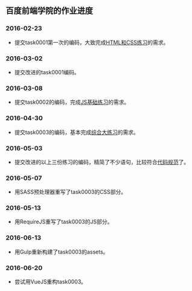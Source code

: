 ## 百度前端学院的作业进度

### 2016-02-23
- 提交task0001第一次的编码，大致完成[HTML和CSS练习](https://github.com/baidu-ife/ife/tree/master/2015_spring/task/task0001)的需求。

### 2016-03-02
- 提交改进的task0001编码。

### 2016-03-08
- 提交task0002的编码，完成[JS基础练习](https://github.com/baidu-ife/ife/tree/master/2015_spring/task/task0002)的需求。

### 2016-04-30
- 提交task0003的编码，基本完成[综合大练习](https://github.com/baidu-ife/ife/tree/master/2015_spring/task/task0003)的需求。

### 2016-05-03
- 提交改进的以上三份练习的编码，精简了不少语句，比较符合[代码规范](https://github.com/ecomfe/spec)了。

### 2016-05-07
- 用SASS预处理器重写了task0003的CSS部分。

### 2016-05-13
- 用RequireJS重写了task0003的JS部分。

### 2016-06-13
- 用Gulp重新构建了task0003的assets。

### 2016-06-20
- 尝试用VueJS重构task0003。
